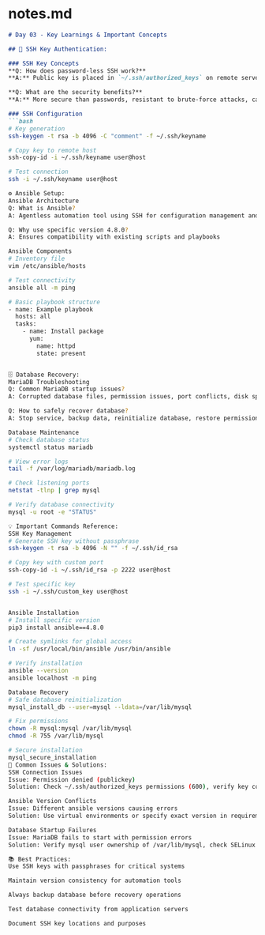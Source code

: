
# notes.md
```markdown
# Day 03 - Key Learnings & Important Concepts

## 🔐 SSH Key Authentication:

### SSH Key Concepts
**Q: How does password-less SSH work?**
**A:** Public key is placed in `~/.ssh/authorized_keys` on remote server, private key remains on local machine

**Q: What are the security benefits?**
**A:** More secure than passwords, resistant to brute-force attacks, can use passphrase for additional security

### SSH Configuration
```bash
# Key generation
ssh-keygen -t rsa -b 4096 -C "comment" -f ~/.ssh/keyname

# Copy key to remote host
ssh-copy-id -i ~/.ssh/keyname user@host

# Test connection
ssh -i ~/.ssh/keyname user@host

⚙️ Ansible Setup:
Ansible Architecture
Q: What is Ansible?
A: Agentless automation tool using SSH for configuration management and deployment

Q: Why use specific version 4.8.0?
A: Ensures compatibility with existing scripts and playbooks

Ansible Components
# Inventory file
vim /etc/ansible/hosts

# Test connectivity
ansible all -m ping

# Basic playbook structure
- name: Example playbook
  hosts: all
  tasks:
    - name: Install package
      yum:
        name: httpd
        state: present


🗄️ Database Recovery:
MariaDB Troubleshooting
Q: Common MariaDB startup issues?
A: Corrupted database files, permission issues, port conflicts, disk space

Q: How to safely recover database?
A: Stop service, backup data, reinitialize database, restore permissions, restart service

Database Maintenance
# Check database status
systemctl status mariadb

# View error logs
tail -f /var/log/mariadb/mariadb.log

# Check listening ports
netstat -tlnp | grep mysql

# Verify database connectivity
mysql -u root -e "STATUS"

💡 Important Commands Reference:
SSH Key Management
# Generate SSH key without passphrase
ssh-keygen -t rsa -b 4096 -N "" -f ~/.ssh/id_rsa

# Copy key with custom port
ssh-copy-id -i ~/.ssh/id_rsa -p 2222 user@host

# Test specific key
ssh -i ~/.ssh/custom_key user@host


Ansible Installation
# Install specific version
pip3 install ansible==4.8.0

# Create symlinks for global access
ln -sf /usr/local/bin/ansible /usr/bin/ansible

# Verify installation
ansible --version
ansible localhost -m ping

Database Recovery
# Safe database reinitialization
mysql_install_db --user=mysql --ldata=/var/lib/mysql

# Fix permissions
chown -R mysql:mysql /var/lib/mysql
chmod -R 755 /var/lib/mysql

# Secure installation
mysql_secure_installation
🚨 Common Issues & Solutions:
SSH Connection Issues
Issue: Permission denied (publickey)
Solution: Check ~/.ssh/authorized_keys permissions (600), verify key copied correctly

Ansible Version Conflicts
Issue: Different ansible versions causing errors
Solution: Use virtual environments or specify exact version in requirements

Database Startup Failures
Issue: MariaDB fails to start with permission errors
Solution: Verify mysql user ownership of /var/lib/mysql, check SELinux context

📚 Best Practices:
Use SSH keys with passphrases for critical systems

Maintain version consistency for automation tools

Always backup database before recovery operations

Test database connectivity from application servers

Document SSH key locations and purposes

